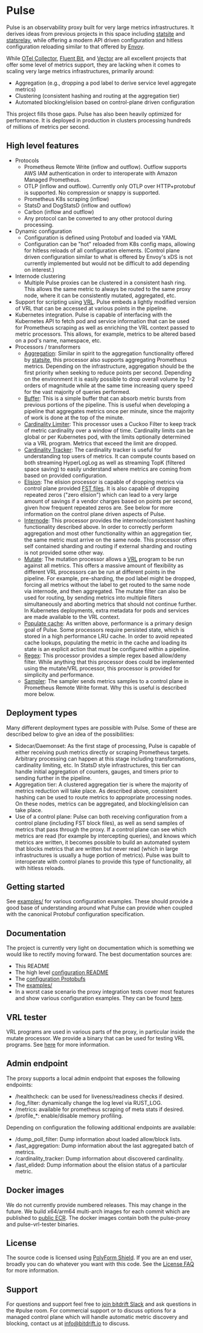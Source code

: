 # Pulse

Pulse is an observability proxy built for very large metrics infrastructures. It derives ideas
from previous projects in this space including [statsite](https://github.com/statsite/statsite)
and [statsrelay](https://github.com/lyft/statsrelay), while offering a modern API driven
configuration and hitless configuration reloading similar to that offered by
[Envoy](https://github.com/envoyproxy/envoy).

While [OTel Collector](https://github.com/open-telemetry/opentelemetry-collector),
[Fluent Bit](https://github.com/fluent/fluent-bit]), and
[Vector](https://github.com/vectordotdev/vector) are all excellent projects that offer some level of
metrics support, they are lacking when it comes to scaling very large metrics infrastructures,
primarily around:

  * Aggregation (e.g., dropping a pod label to derive service level aggregate metrics)
  * Clustering (consistent hashing and routing at the aggregation tier)
  * Automated blocking/elision based on control-plane driven configuration

This project fills those gaps. Pulse has also been heavily optimized for performance. It is deployed
in production in clusters processing hundreds of millions of metrics per second.

## High level features

* Protocols
  * Prometheus Remote Write (inflow and outflow). Outflow supports AWS IAM authentication in order
    to interoperate with Amazon Managed Prometheus.
  * OTLP (inflow and outflow). Currently only OTLP over HTTP+protobuf is supported. No compression
    or snappy is supported.
  * Prometheus K8s scraping (inflow)
  * StatsD and DogStatsD (inflow and outflow)
  * Carbon (inflow and outflow)
  * Any protocol can be converted to any other protocol during processing.
* Dynamic configuration
  * Configuration is defined using Protobuf and loaded via YAML
  * Configuration can be "hot" reloaded from K8s config maps, allowing for hitless reloads of all
    configuration elements. (Control plane driven configuration similar to what is offered by
    Envoy's xDS is not currently implemented but would not be difficult to add depending on
    interest.)
* Internode clustering
  * Multiple Pulse proxies can be clustered in a consistent hash ring. This allows the same
    metric to always be routed to the same proxy node, where it can be consistently mutated,
    aggregated, etc.
* Support for scripting using [VRL](https://vector.dev/docs/reference/vrl/). Pulse embeds a lightly
  modified version of VRL that can be accessed at various points in the pipeline.
* Kubernetes integration. Pulse is capable of interfacing with the Kubernetes API to fetch pod
  and service information that can be used for Prometheus scraping as well as enriching the VRL
  context passed to metric processors. This allows, for example, metrics to be altered based on a
  pod's name, namespace, etc.
* Processors / transformers
  * [Aggregation](pulse-protobuf/proto/pulse/config/processor/v1/aggregation.proto): Similar in
    spirit to the aggregation functionality offered by
    [statsite](https://github.com/statsite/statsite), this processor also supports aggregating
    Prometheus metrics. Depending on the infrastructure, aggregation should be the first priority
    when seeking to reduce points per second. Depending on the environment it is easily possible
    to drop overall volume by 1-2 orders of magnitude while at the same time increasing query speed
    for the vast majority of queries performed.
  * [Buffer](pulse-protobuf/proto/pulse/config/processor/v1/buffer.proto): This is a simple
    buffer that can absorb metric bursts from previous portions of the pipeline. This is useful
    when developing a pipeline that aggregates metrics once per minute, since the majority of work
    is done at the top of the minute.
  * [Cardinality Limiter](pulse-protobuf/proto/pulse/config/processor/v1/cardinality_limiter.proto):
    This processor uses a Cuckoo Filter to keep track of metric cardinality over a window of time.
    Cardinality limits can be global or per Kubernetes pod, with the limits optionally determined
    via a VRL program. Metrics that exceed the limit are dropped.
  * [Cardinality Tracker](pulse-protobuf/proto/pulse/config/processor/v1/cardinality_tracker.proto):
    The cardinality tracker is useful for understanding top users of metrics. It can compute counts
    based on both streaming HyperLogLog as well as streaming TopK (filtered space saving) to easily
    understand where metrics are coming from based on provided configuration.
  * [Elision](pulse-protobuf/proto/pulse/config/processor/v1/elision.proto): The elision processor
    is capable of dropping metrics via control plane provided [FST
    files](https://github.com/BurntSushi/fst). It is also capable of dropping repeated zeros ("zero
    elision") which can lead to a very large amount of savings if a vendor charges based on points
    per second, given how frequent repeated zeros are. See below for more information on the
    control plane driven aspects of Pulse.
  * [Internode](pulse-protobuf/proto/pulse/config/processor/v1/internode.proto): This processor
    provides the internode/consistent hashing functionality described above. In order to correctly
    perform aggregation and most other functionality within an aggregation tier, the same metric
    must arrive on the same node. This processor offers self contained sharding and routing if
    external sharding and routing is not provided some other way.
  * [Mutate](pulse-protobuf/proto/pulse/config/processor/v1/mutate.proto): The mutation processor
    allows a [VRL](https://vector.dev/docs/reference/vrl/) program to be run against all metrics.
    This offers a massive amount of flexibility as different VRL processors can be run at different
    points in the pipeline. For example, pre-sharding, the pod label might be dropped, forcing all
    metrics without the label to get routed to the same node via internode, and then aggregated. The
    mutate filter can also be used for routing, by sending metrics into multiple filters
    simultaneously and aborting metrics that should not continue further. In Kubernetes deployments,
    extra metadata for pods and services are made available to the VRL context.
  * [Populate cache](pulse-protobuf/proto/pulse/config/processor/v1/populate_cache.proto): As
    written above, performance is a primary design goal of Pulse. Some processors require
    persisted state, which is stored in a high performance LRU cache. In order to avoid repeated
    cache lookups, populating the metric in the cache and loading its state is an explicit action
    that must be configured within a pipeline.
  * [Regex](pulse-protobuf/proto/pulse/config/processor/v1/regex.proto): This processor provides a
    simple regex based allow/deny filter. While anything that this processor does could be
    implemented using the mutate/VRL processor, this processor is provided for simplicity and
    performance.
  * [Sampler](pulse-protobuf/proto/pulse/config/processor/v1/sampler.proto): The sampler sends
    metrics samples to a control plane in Prometheus Remote Write format. Why this is useful is
    described more below.

## Deployment types

Many different deployment types are possible with Pulse. Some of these are described below to give
an idea of the possibilities:

* Sidecar/Daemonset: As the first stage of processing, Pulse is capable of either receiving push
  metrics directly or scraping Prometheus targets. Arbitrary processing can happen at this stage
  including transformations, cardinality limiting, etc. In StatsD style infrastructures, this
  tier can handle initial aggregation of counters, gauges, and timers prior to sending further
  in the pipeline.
* Aggregation tier: A clustered aggregation tier is where the majority of metrics reduction will
  take place. As described above, consistent hashing can be used to route metrics to appropriate
  processing nodes. On these nodes, metrics can be aggregated, and blocking/elision can take place.
* Use of a control plane: Pulse can both receiving configuration from a control plane (including
  FST block files), as well as send samples of metrics that pass through the proxy. If a control
  plane can see which metrics are read (for example by intercepting queries), and knows which
  metrics are written, it becomes possible to build an automated system that blocks metrics that are
  written but never read (which in large infrastructures is usually a huge portion of metrics).
  Pulse was built to interoperate with control planes to provide this type of functionality, all
  with hitless reloads.

## Getting started

See [examples/](examples/) for various configuration examples. These should provide a good base of
understanding around what Pulse can provide when coupled with the canonical Protobuf configuration
specification.

## Documentation

The project is currently very light on documentation which is something we would like to rectify
moving forward. The best documentation sources are:

* This README
* The high level [configuration README](CONFIGURATION.md)
* The [configuration Protobufs](pulse-protobuf/proto/pulse/config/)
* The [examples/](examples/)
* In a worst case scenario the proxy integration tests cover most features and show various
  configuration examples. They can be found [here](pulse-proxy/src/test/integration/).

## VRL tester

VRL programs are used in various parts of the proxy, in particular inside the mutate processor. We
provide a binary that can be used for testing VRL programs. See [here](pulse-vrl-tester/) for more
information.

## Admin endpoint

The proxy supports a local admin endpoint that exposes the following endpoints:
* /healthcheck: can be used for liveness/readiness checks if desired.
* /log_filter: dynamically change the log level via RUST_LOG.
* /metrics: available for prometheus scraping of meta stats if desired.
* /profile_*: enable/disable memory profiling.

Depending on configuration the following additional endpoints are available:
* /dump_poll_filter: Dump information about loaded allow/block lists.
* /last_aggregation: Dump information about the last aggregated batch of metrics.
* /cardinality_tracker: Dump information about discovered cardinality.
* /last_elided: Dump information about the elision status of a particular metric.

## Docker images

We do not currently provide numbered releases. This may change in the future. We build x64/arm64
multi-arch images for each commit which are published to [public
ECR](https://gallery.ecr.aws/bitdrift/pulse). The docker images contain both the pulse-proxy and
pulse-vrl-tester binaries.

## License

The source code is licensed using [PolyForm Shield](LICENSE). If you are an end user, broadly you
can do whatever you want with this code. See the [License FAQ](LICENSE_FAQ.md) for more information.

## Support

For questions and support feel free to [join bitdrift
Slack](https://communityinviter.com/apps/bitdriftpublic/bitdrifters) and ask questions in the #pulse
room. For commercial support or to discuss options for a managed control plane which will handle
automatic metric discovery and blocking, contact us at [info@bitdrift.io](mailto:info@bitdrift.io)
to discuss.
